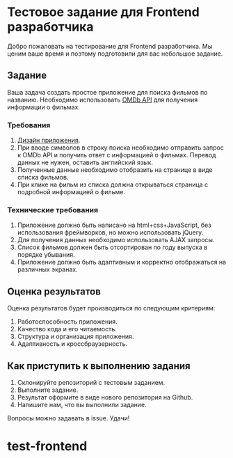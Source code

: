 # Тестовое задание для Frontend разработчика

Добро пожаловать на тестирование для Frontend разработчика. Мы ценим ваше время и поэтому подготовили для вас небольшое задание.

## Задание

Ваша задача создать простое приложение для поиска фильмов по названию. Необходимо использовать [OMDb API](http://www.omdbapi.com/) для получения информации о фильмах.

### Требования

1. [Дизайн приложения](https://www.figma.com/file/jhi25d0NEs0iZdiwOPNzcb/Test--for-frontend-developer?type=design&node-id=15%3A15890&mode=design&t=4DqfO2yzbaOhHOvQ-1).
2. При вводе символов в строку поиска необходимо отправить запрос к OMDb API и получить ответ с информацией о фильмах. Перевод данных не нужен, оставить английский язык. 
3. Полученные данные необходимо отобразить на странице в виде списка фильмов.
4. При клике на фильм из списка должна открываться страница с подробной информацией о фильме.

### Технические требования

1. Приложение должно быть написано на html+css+JavaScript, без использования фреймворков, но можно использовать jQuery.
2. Для получения данных необходимо использовать AJAX запросы.
3. Список фильмов должен быть отсортирован по году выпуска в порядке убывания.
4. Приложение должно быть адаптивным и корректно отображаться на различных экранах.

## Оценка результатов

Оценка результатов будет производиться по следующим критериям:

1. Работоспособность приложения.
2. Качество кода и его читаемость.
3. Структура и организация приложения.
4. Адаптивность и кроссбраузерность.

## Как приступить к выполнению задания

1. Склонируйте репозиторий с тестовым заданием.
2. Выполните задание.
3. Результат оформите в виде нового репозитория на Github.
4. Напишите нам, что вы выполнили задание.

Вопросы можно задавать в issue.
Удачи!
# test-frontend
